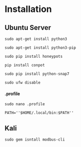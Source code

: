 # Installation

## Ubuntu Server

``sudo apt-get install python3``

``sudo apt-get install python3-pip``

``sudo pip install honeypots ``

``pip install conpot``

``sudo pip install python-snap7``

``sudo ufw disable``

#### .profile

``sudo nano .profile``

``PATH=''$HOME/.local/bin:$PATH''``

## Kali 

``sudo gem isntall modbus-cli``
